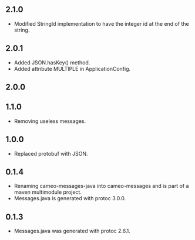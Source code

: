 2.1.0
-----

* Modified StringId implementation to have the integer id at the end of the string.

2.0.1
-----

* Added JSON.hasKey() method.
* Added attribute MULTIPLE in ApplicationConfig.

2.0.0
-----

1.1.0
-----

* Removing useless messages.

1.0.0
-----

* Replaced protobuf with JSON.

0.1.4
-----

* Renaming cameo-messages-java into cameo-messages and is part of a maven multimodule project.
* Messages.java is generated with protoc 3.0.0.


0.1.3
-----

* Messages.java was generated with protoc 2.6.1.